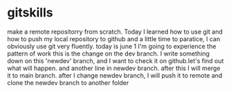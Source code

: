 # gitskills
make a remote repositorry from scratch.
Today I learned how to use git and how to push my local repository to github
and a little time to paratice, I can obviously use git very fluently.
today is june 1 I'm going to experience the pattern of work
this is the change on the dev branch.
I write something down on this 'newdev' branch, and I want to check it on github.let's find out what will happen.
and another line in newdev branch. after this I will merge it to main branch.
after I change newdev branch, I will push it to remote and clone the newdev branch to another folder

